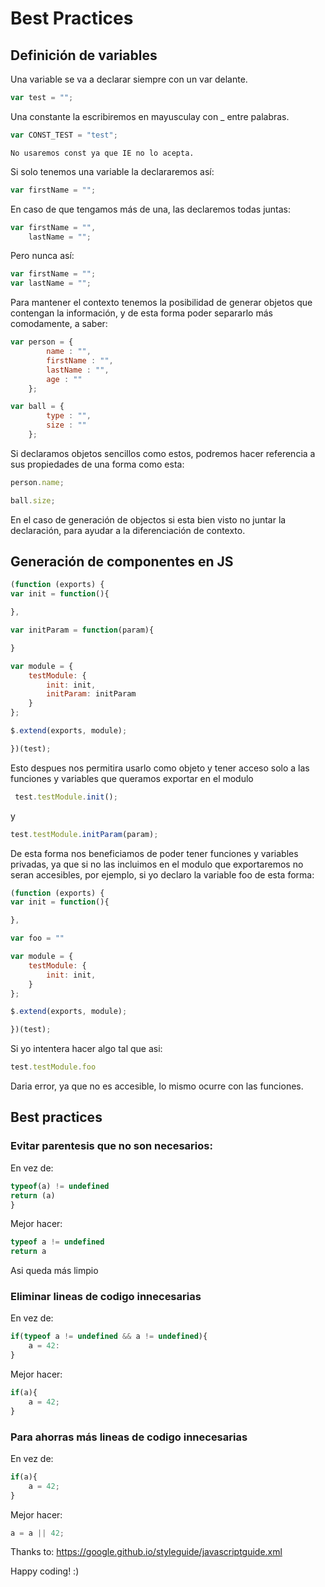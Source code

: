 # Best Practices

## Definición de variables

Una variable se va a declarar siempre con un var delante.

```js
var test = "";
```

Una constante la escribiremos en mayusculay con _ entre palabras. 

```js
var CONST_TEST = "test";
```

```info
No usaremos const ya que IE no lo acepta.
```

Si solo tenemos una variable la declararemos así:

```js
var firstName = "";
```

En caso de que tengamos más de una, las declaremos todas juntas:

```js
var firstName = "",
    lastName = "";
```

Pero nunca así:

```js
var firstName = "";
var lastName = "";
```

Para mantener el contexto tenemos la posibilidad de generar objetos que contengan la información, y de esta forma poder separarlo más comodamente, a saber:

```js
var person = {
        name : "",
        firstName : "",
        lastName : "",
        age : ""
    };

var ball = {
        type : "",
        size : ""
    };
```

Si declaramos objetos sencillos como estos, podremos hacer referencia a sus propiedades de una forma como esta:

```js
person.name;

ball.size;
```

En el caso de generación de objectos si esta bien visto no juntar la declaración, para ayudar a la diferenciación de contexto.


## Generación de componentes en JS

```js
(function (exports) {
var init = function(){

},

var initParam = function(param){

}

var module = {
    testModule: {
        init: init,
        initParam: initParam
    }
};

$.extend(exports, module);

})(test);
```

Esto despues nos permitira usarlo como objeto y tener acceso solo a las funciones y variables que queramos exportar en el modulo

```js
 test.testModule.init();
```
y
```js
test.testModule.initParam(param);
```

De esta forma nos beneficiamos de poder tener funciones y variables privadas, ya que si no las incluimos en el modulo que exportaremos no seran accesibles, por ejemplo, si yo declaro la variable foo de esta forma:

```js
(function (exports) {
var init = function(){

},

var foo = ""

var module = {
    testModule: {
        init: init,
    }
};

$.extend(exports, module);

})(test);
```

Si yo intentera hacer algo tal que asi:

```js
test.testModule.foo
```
Daria error, ya que no es accesible, lo mismo ocurre con las funciones.

## Best practices

### Evitar parentesis que no son necesarios:

En vez de:

```js
typeof(a) != undefined 
return (a)
}
```

Mejor hacer:

```js
typeof a != undefined 
return a
```

Asi queda más limpio


### Eliminar lineas de codigo innecesarias

En vez de:

```js
if(typeof a != undefined && a != undefined){
    a = 42:
}
```

Mejor hacer:

```js
if(a){
    a = 42;
}
```

### Para ahorras más lineas de codigo innecesarias

En vez de:

```js
if(a){
    a = 42;
}
```

Mejor hacer:

```js
a = a || 42;
```


Thanks to: https://google.github.io/styleguide/javascriptguide.xml

Happy coding! :)

